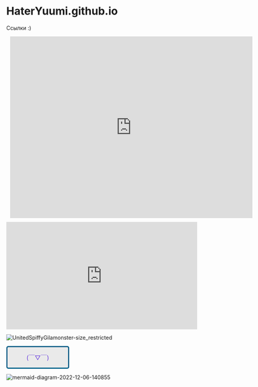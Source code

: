 # HaterYuumi.github.io

Ссылки :)

<div style="width: 640px; height: 480px; margin: 10px; position: relative;"><iframe allowfullscreen frameborder="0" style="width:640px; height:480px" src="https://lucid.app/documents/embedded/aa67daf8-8b9f-4b2e-a9ef-57c278a773a1" id="jIJ9815C4aVv"></iframe></div>

<div style="width: 100%;"><div style="position: relative; padding-bottom: 56.25%; padding-top: 0; height: 0;"><iframe title="hggghg" frameborder="0" width="864" height="486" style="position: absolute; top: 0; left: 0; width: 100%; height: 100%;" src="https://view.genial.ly/637337ab53da840018858faf" type="text/html" allowscriptaccess="always" allowfullscreen="true" scrolling="yes" allownetworking="all"></iframe> </div> </div>

![UnitedSpiffyGilamonster-size_restricted](https://user-images.githubusercontent.com/114468482/201854037-00e2c1df-7045-4b1e-941d-6be7cca00fde.gif)

<style>
.button_1670306581841 {
    display: inline-block !important;
    text-decoration: none !important;
    background-color: #eaeaea !important;
    color: #663add !important;
    border: 3px solid #006089 !important;
    border-radius: 5px !important;
    font-size: 16px !important;
    padding: 15px 50px !important; 
    transition: all 0.8s ease !important;
}
.button_1670306581841:hover{
    text-decoration: none !important; 
    background-color: #006089 !important;
    color: #ffeded !important;
    border-color: #006089 !important;
}
</style>
<a href="https://github.com/HaterYuumi" class="button_1670306581841" target="_blank">
  (￣▽￣)
</a>

![mermaid-diagram-2022-12-06-140855](https://user-images.githubusercontent.com/114468482/205844730-55aef6c9-19e3-4b22-8978-7a2693e6a2ee.png)

